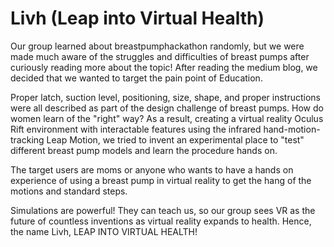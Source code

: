 Livh (Leap into Virtual Health)
====

Our group learned about breastpumphackathon randomly, but we were made much aware of the struggles and difficulties of breast pumps after curiously reading more about the topic! After reading the medium blog, we decided that we wanted to target the pain point of Education.

Proper latch, suction level, positioning, size, shape, and proper instructions were all described as part of the design challenge of breast pumps. How do women learn of the "right" way? As a result, creating a virtual reality Oculus Rift environment with interactable features using the infrared hand-motion-tracking Leap Motion, we tried to invent an experimental place to "test" different breast pump models and learn the procedure hands on.

The target users are moms or anyone who wants to have a hands on experience of using a breast pump in virtual reality to get the hang of the motions and standard steps.

Simulations are powerful! They can teach us, so our group sees VR as the future of countless inventions as virtual reality expands to health. Hence, the name Livh, LEAP INTO VIRTUAL HEALTH!
